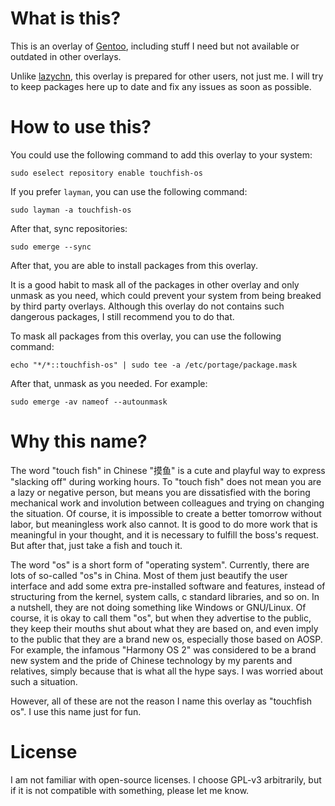 # What is this?

This is an overlay of [Gentoo](https://www.gentoo.org/), including stuff I need but not available or outdated in other
overlays.

Unlike [lazychn](https://github.com/CHN-beta/lazychn), this overlay is prepared for other users, not just me.
I will try to keep packages here up to date and fix any issues as soon as possible.

# How to use this?

You could use the following command to add this overlay to your system:

```
sudo eselect repository enable touchfish-os
```

If you prefer `layman`, you can use the following command:

```
sudo layman -a touchfish-os
```

After that, sync repositories:

```
sudo emerge --sync
```

After that, you are able to install packages from this overlay.

It is a good habit to mask all of the packages in other overlay and only unmask as you need, which could prevent your
system from being breaked by third party overlays.
Although this overlay do not contains such dangerous packages, I still recommend you to do that.

To mask all packages from this overlay, you can use the following command:

```
echo "*/*::touchfish-os" | sudo tee -a /etc/portage/package.mask
```

After that, unmask as you needed. For example:

```
sudo emerge -av nameof --autounmask
```

# Why this name?

The word "touch fish" in Chinese "摸鱼" is a cute and playful way to express "slacking off" during working hours.
To "touch fish" does not mean you are a lazy or negative person, but means you are dissatisfied with the boring
mechanical work and involution between colleagues and trying on changing the situation.
Of course, it is impossible to create a better tomorrow without labor, but meaningless work also cannot.
It is good to do more work that is meaningful in your thought, and it is necessary to fulfill the boss's request.
But after that, just take a fish and touch it.

The word "os" is a short form of "operating system".
Currently, there are lots of so-called "os"s in China.
Most of them just beautify the user interface and add some extra pre-installed software and features, instead of
structuring from the kernel, system calls, c standard libraries, and so on.
In a nutshell, they are not doing something like Windows or GNU/Linux.
Of course, it is okay to call them "os", but when they advertise to the public, they keep their mouths shut about what
they are based on, and even imply to the public that they are a brand new os, especially those based on AOSP.
For example, the infamous "Harmony OS 2" was considered to be a brand new system and the pride of Chinese technology by
my parents and relatives, simply because that is what all the hype says.
I was worried about such a situation.

However, all of these are not the reason I name this overlay as "touchfish os". I use this name just for fun.

# License

I am not familiar with open-source licenses.
I choose GPL-v3 arbitrarily, but if it is not compatible with something, please let me know.

